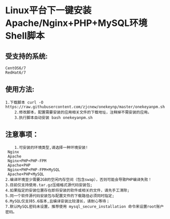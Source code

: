 Linux平台下一键安装Apache/Nginx+PHP+MySQL环境Shell脚本
========

受支持的系统:
----
	CentOS6/7
	RedHat6/7

使用方法:
----
	1.下载脚本 curl -O https://raw.githubusercontent.com/zjcnew/onekeynp/master/onekeyanpm.sh
        2.修改脚本，配置需要安装的应用相关文件的下载地址，注释掉不需安装的应用。
        3.执行脚本自动安装 bash onekeyanpm.sh

注意事项：
----
        1.可安装的环境类型,请选择一种环境安装!
	 Nginx
	 Apache
	 Nginx+PHP+PHP-FPM
	 Apache+PHP
	 Nginx+PHP+PHP-FPM+MySQL
	 Apache+PHP+MySQL
	2.编译环境至少需要2GB的空闲内存空间（包含swap），否则可能会导致PHP编译失败！
	3.目前仅支持使用.tar.gz压缩格式源代码安装包;
	4.如果指定的安装位置存在即将安装的软件或相关的文件，请先手工清除;
	5.同一个软件源代码安装包与配置文件的下载路径必须同时指定;
	6.MySQL仅支持5.6版本,且编译安装比较漫长，请耐心等待；
	7.默认MySQL密码未设置，推荐使用 mysql_secure_installation 命令来设置root账户密码。
